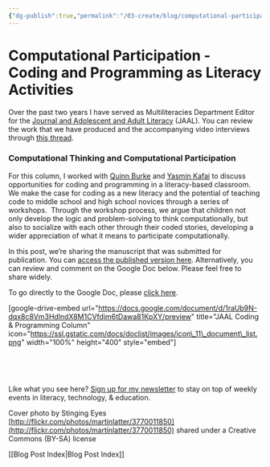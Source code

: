 ```yaml
---
{"dg-publish":true,"permalink":"/03-create/blog/computational-participation-coding-and-programming-as-literacy-activities/","title":"Computational Participation: Coding and Programming as Literacy Activities","tags":["coding","jaal","programming"]}
---
```


# Computational Participation - Coding and Programming as Literacy Activities

Over the past two years I have served as Multiliteracies Department Editor for the [Journal and Adolescent and Adult Literacy](http://www.reading.org/general/publications/journals/jaal.aspx) (JAAL). You can review the work that we have produced and the accompanying video interviews through [this thread](http://wiobyrne.com/tag/jaal/).

### Computational Thinking and Computational Participation

For this column, I worked with [Quinn Burke](http://teachered.cofc.edu/faculty-staff-listing/burke-quinn.php) and [Yasmin Kafai](http://scholar.gse.upenn.edu/kafai) to discuss opportunities for coding and programming in a literacy-based classroom. We make the case for coding as a new literacy and the potential of teaching code to middle school and high school novices through a series of workshops.  Through the workshop process, we argue that children not only develop the logic and problem-solving to think computationally, but also to socialize with each other through their coded stories, developing a wider appreciation of what it means to participate computationally.

In this post, we’re sharing the manuscript that was submitted for publication. You can [access the published version here](https://www.academia.edu/20080137/Computational_Participation_Understanding_Coding_as_an_Extension_of_Literacy_Instruction). Alternatively, you can review and comment on the Google Doc below. Please feel free to share widely.

To go directly to the Google Doc, please [click here](https://docs.google.com/document/d/1raUb9N-dqx8c8Vm3HdlndX8M1CVfdjm6tDawa81KpXY/edit).

\[google-drive-embed url="https://docs.google.com/document/d/1raUb9N-dqx8c8Vm3HdlndX8M1CVfdjm6tDawa81KpXY/preview" title="JAAL Coding & Programming Column" icon="https://ssl.gstatic.com/docs/doclist/images/icon\_11\_document\_list.png" width="100%" height="400" style="embed"\]

 

 

Like what you see here? [Sign up for my newsletter](http://wiobyrne.com/tldr/) to stay on top of weekly events in literacy, technology, & education.

Cover photo by Stinging Eyes [http://flickr.com/photos/martinlatter/3770011850](http://flickr.com/photos/martinlatter/3770011850) shared under a Creative Commons (BY-SA) license

[[Blog Post Index\|Blog Post Index]]